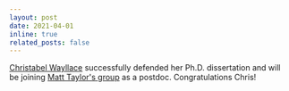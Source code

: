 ```yaml
---
layout: post
date: 2021-04-01
inline: true
related_posts: false
---
```


[Christabel Wayllace](https://www.cwayllace.com/) successfully defended her Ph.D. dissertation and will be joining [Matt Taylor's group](https://irll.ca/) as a postdoc. Congratulations Chris!